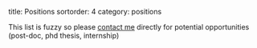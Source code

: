 title: Positions
sortorder: 4
category: positions

<!-- - Engineer to work on [scikit-learn](http://scikit-learn.org)
- PhD/Post-doc positions on machine learning and signal processing with applications in neuroimaging (MEG, EEG)
-->

This list is fuzzy so please [contact me](mailto:joseph.salmon@umontpellier.fr) directly for potential opportunities (post-doc, phd thesis, internship)
